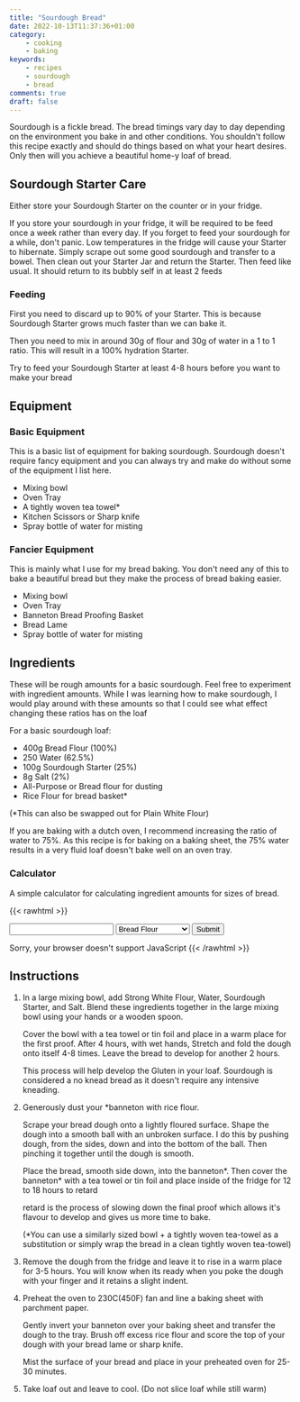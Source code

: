 ```yaml
---
title: "Sourdough Bread"
date: 2022-10-13T11:37:36+01:00
category:
    - cooking
    - baking
keywords:
    - recipes
    - sourdough
    - bread
comments: true
draft: false
---
```

Sourdough is a fickle bread. The bread timings vary day to day depending on the environment you bake in and other conditions.
You shouldn't follow this recipe exactly and should do things based on what your heart desires.
Only then will you achieve a beautiful home-y loaf of bread.

## Sourdough Starter Care

Either store your Sourdough Starter on the counter or in your fridge.

If you store your sourdough in your fridge, it will be required to be feed once a week rather than every day.
If you forget to feed your sourdough for a while, don't panic.
Low temperatures in the fridge will cause your Starter to hibernate.
Simply scrape out some good sourdough and transfer to a bowel.
Then clean out your Starter Jar and return the Starter.
Then feed like usual. It should return to its bubbly self in at least 2 feeds

### Feeding

First you need to discard up to 90% of your Starter.
This is because Sourdough Starter grows much faster than we can bake it.

Then you need to mix in around 30g of flour and 30g of water in a 1 to 1 ratio.
This will result in a 100% hydration Starter.

Try to feed your Sourdough Starter at least 4-8 hours before you want to make your bread

## Equipment

### Basic Equipment

This is a basic list of equipment for baking sourdough.
Sourdough doesn't require fancy equipment and you can always try and make do without some of the equipment I list here.

- Mixing bowl
- Oven Tray
- A tightly woven tea towel*
- Kitchen Scissors or Sharp knife
- Spray bottle of water for misting

### Fancier Equipment

This is mainly what I use for my bread baking.
You don't need any of this to bake a beautiful bread but they make the process of bread baking easier.

- Mixing bowl
- Oven Tray
- Banneton Bread Proofing Basket
- Bread Lame
- Spray bottle of water for misting

## Ingredients

These will be rough amounts for a basic sourdough.
Feel free to experiment with ingredient amounts.
While I was learning how to make sourdough, I would play around with these amounts so that I could see what effect changing these ratios has on the loaf

For a basic sourdough loaf:

- 400g Bread Flour (100%)
- 250 Water (62.5%)
- 100g Sourdough Starter (25%)
- 8g Salt (2%)
- All-Purpose or Bread flour for dusting
- Rice Flour for bread basket*

(*This can also be swapped out for Plain White Flour)

If you are baking with a dutch oven, I recommend increasing the ratio of water to 75%.
As this recipe is for baking on a baking sheet, the 75% water results in a very fluid loaf doesn't bake well on an oven tray.

### Calculator

A simple calculator for calculating ingredient amounts for sizes of bread.

{{< rawhtml >}}
<form class="recipe_calculator" name="recipe_calculator" action="javascript:calculate_recipe()">
    <input name="amount" id="amount" type="number">
    <select name="ingredient" id="ingredient">
        <option value="flour">Bread Flour</option>
        <option value="water">Water</option>
        <option value="starter">Sourdough Starter</option>
    </select>
    <input type="button" onclick="calculate_recipe()" value="Submit">
</form>
<ul id="recipe_output"></ul>

<script>
    const FLOUR_PERCENTAGE=1
    const WATER_PERCENTAGE=0.625
    const STARTER_PERCENTAGE=0.25
    const SALT_PERCENTAGE=0.02

    function calculate_recipe() {
        var ingredient = document.recipe_calculator.ingredient.value
        var amount = document.recipe_calculator.amount.value
        if (amount=="") {
            return;
        }
        amount = parseInt(amount);
        var flour;
        var water;
        var starter;
        var salt;
        switch (ingredient) {
            case "flour":
                flour=amount;
                break;
            case "water":
                flour=amount/WATER_PERCENTAGE;
                break;
            case "starter":
                flour=amount/STARTER_PERCENTAGE;
                break;
            default:
                console.log("Error!");
                return;
        }
        water=flour*WATER_PERCENTAGE;
        starter=flour*STARTER_PERCENTAGE;
        salt=flour*SALT_PERCENTAGE;

        var output = document.getElementById("recipe_output");
        output.innerHTML = "";

        var li_flour = document.createElement("li");
        var li_water = document.createElement("li");
        var li_starter = document.createElement("li");
        var li_salt = document.createElement("li");

        li_flour.innerText = `${+flour.toFixed(2)}g Bread Flour`;
        li_water.innerText = `${+water.toFixed(2)}g Water`;
        li_starter.innerText = `${+starter.toFixed(2)}g Sourdough Starter`;
        li_salt.innerText = `${+salt.toFixed(2)}g Salt`;

        output.appendChild(li_flour);
        output.appendChild(li_water);
        output.appendChild(li_starter);
        output.appendChild(li_salt);
    }
</script>
<noscript>Sorry, your browser doesn't support JavaScript</noscript>
{{< /rawhtml >}}

## Instructions

1.
    In a large mixing bowl, add Strong White Flour, Water, Sourdough Starter, and Salt.
    Blend these ingredients together in the large mixing bowl using your hands or a wooden spoon.

    Cover the bowl with a tea towel or tin foil and place in a warm place for the first proof.
    After 4 hours, with wet hands, Stretch and fold the dough onto itself 4-8 times.
    Leave the bread to develop for another 2 hours.

    This process will help develop the Gluten in your loaf.
    Sourdough is considered a no knead bread as it doesn't require any intensive kneading.
2.
    Generously dust your *banneton with rice flour.

    Scrape your bread dough onto a lightly floured surface. Shape the dough into a smooth ball with an unbroken surface.
    I do this by pushing dough, from the sides, down and into the bottom of the ball.
    Then pinching it together until the dough is smooth.

    Place the bread, smooth side down, into the banneton*.
    Then cover the banneton* with a tea towel or tin foil and place inside of the fridge for 12 to 18 hours to retard

    retard is the process of slowing down the final proof which allows it's flavour to develop and gives us more time to bake.

    (*You can use a similarly sized bowl + a tightly woven tea-towel as a substitution or simply wrap the bread in a clean tightly woven tea-towel)
3.
    Remove the dough from the fridge and leave it to rise in a warm place for 3-5 hours.
    You will know when its ready when you poke the dough with your finger and it retains a slight indent.
4.
    Preheat the oven to 230C(450F) fan and line a baking sheet with parchment paper.

    Gently invert your banneton over your baking sheet and transfer the dough to the tray.
    Brush off excess rice flour and score the top of your dough with your bread lame or sharp knife.

    Mist the surface of your bread and place in your preheated oven for 25-30 minutes.
5.
    Take loaf out and leave to cool. (Do not slice loaf while still warm)
